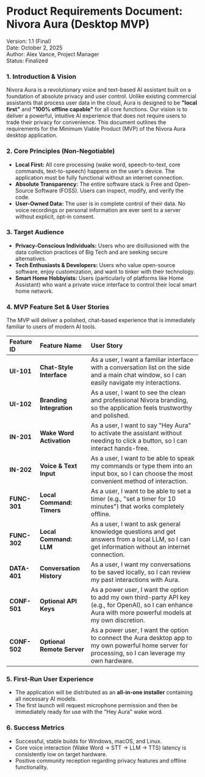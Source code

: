 # **Product Requirements Document: Nivora Aura (Desktop MVP)**

Version: 1.1 (Final)  
Date: October 2, 2025  
Author: Alex Vance, Project Manager  
Status: Finalized

### **1\. Introduction & Vision**

Nivora Aura is a revolutionary voice and text-based AI assistant built on a foundation of absolute privacy and user control. Unlike existing commercial assistants that process user data in the cloud, Aura is designed to be **"local first"** and **"100% offline capable"** for all core functions. Our vision is to deliver a powerful, intuitive AI experience that does not require users to trade their privacy for convenience. This document outlines the requirements for the Minimum Viable Product (MVP) of the Nivora Aura desktop application.

### **2\. Core Principles (Non-Negotiable)**

* **Local First:** All core processing (wake word, speech-to-text, core commands, text-to-speech) happens on the user's device. The application must be fully functional without an internet connection.  
* **Absolute Transparency:** The entire software stack is Free and Open-Source Software (FOSS). Users can inspect, modify, and verify the code.  
* **User-Owned Data:** The user is in complete control of their data. No voice recordings or personal information are ever sent to a server without explicit, opt-in consent.

### **3\. Target Audience**

* **Privacy-Conscious Individuals:** Users who are disillusioned with the data collection practices of Big Tech and are seeking secure alternatives.  
* **Tech Enthusiasts & Developers:** Users who value open-source software, enjoy customization, and want to tinker with their technology.  
* **Smart Home Hobbyists:** Users (particularly of platforms like Home Assistant) who want a private voice interface to control their local smart home network.

### **4\. MVP Feature Set & User Stories**

The MVP will deliver a polished, chat-based experience that is immediately familiar to users of modern AI tools.

| Feature ID | Feature Name | User Story |
| :---- | :---- | :---- |
| **UI-101** | **Chat-Style Interface** | As a user, I want a familiar interface with a conversation list on the side and a main chat window, so I can easily navigate my interactions. |
| **UI-102** | **Branding Integration** | As a user, I want to see the clean and professional Nivora branding, so the application feels trustworthy and polished. |
| **IN-201** | **Wake Word Activation** | As a user, I want to say "Hey Aura" to activate the assistant without needing to click a button, so I can interact hands-free. |
| **IN-202** | **Voice & Text Input** | As a user, I want to be able to speak my commands or type them into an input box, so I can choose the most convenient method of interaction. |
| **FUNC-301** | **Local Command: Timers** | As a user, I want to be able to set a timer (e.g., "set a timer for 10 minutes") that works completely offline. |
| **FUNC-302** | **Local Command: LLM** | As a user, I want to ask general knowledge questions and get answers from a local LLM, so I can get information without an internet connection. |
| **DATA-401** | **Conversation History** | As a user, I want my conversations to be saved locally, so I can review my past interactions with Aura. |
| **CONF-501** | **Optional API Keys** | As a power user, I want the option to add my own third-party API key (e.g., for OpenAI), so I can enhance Aura with more powerful models at my own discretion. |
| **CONF-502** | **Optional Remote Server** | As a power user, I want the option to connect the Aura desktop app to my own powerful home server for processing, so I can leverage my own hardware. |

### **5\. First-Run User Experience**

* The application will be distributed as an **all-in-one installer** containing all necessary AI models.  
* The first launch will request microphone permission and then be immediately ready for use with the "Hey Aura" wake word.

### **6\. Success Metrics**

* Successful, stable builds for Windows, macOS, and Linux.  
* Core voice interaction (Wake Word \-\> STT \-\> LLM \-\> TTS) latency is consistently low on target hardware.  
* Positive community reception regarding privacy features and offline functionality.